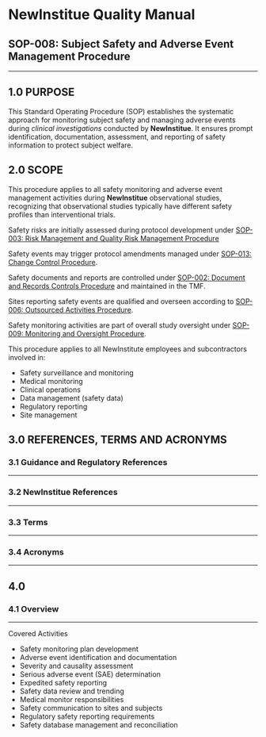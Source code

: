 # __NewInstitue__ Quality Manual
## SOP-008: Subject Safety and Adverse Event Management Procedure
-----------------------------------------------------------------------

## 1.0 PURPOSE

This Standard Operating Procedure (SOP) establishes the systematic approach for
monitoring subject safety and managing adverse events during *clinical
investigations* conducted by __NewInstitue__. It ensures prompt identification,
documentation, assessment, and reporting of safety information to protect
subject welfare.

## 2.0 SCOPE

This procedure applies to all safety monitoring and adverse event management
activities during __NewInstitue__ observational studies, recognizing that
observational studies typically have different safety profiles than
interventional trials.

Safety risks are initially assessed during protocol development under
[SOP-003: Risk Management and Quality Risk Management Procedure](SOP-003--Risk_Management_and_Quality_Risk_Management_Procedure.md)

Safety events may trigger protocol amendments managed under
[SOP-013: Change Control Procedure](SOP-013--Change_Control_Procedure.md).

Safety documents and reports are controlled under
[SOP-002: Document and Records Controls Procedure](SOP-002--Document_and_Records_Controls_Procedure.md) and maintained in the TMF.

Sites reporting safety events are qualified and overseen according to
[SOP-006: Outsourced Activities Procedure](SOP-006--Outsourced_Activities_Procedure.md).

Safety monitoring activities are part of overall study oversight under
[SOP-009: Monitoring and Oversight Procedure](SOP-009--Monitoring_and_Oversight_Procedure.md).

This procedure applies to all NewInstitute employees and subcontractors involved in:

- Safety surveillance and monitoring
- Medical monitoring
- Clinical operations
- Data management (safety data)
- Regulatory reporting
- Site management

## 3.0 REFERENCES, TERMS AND ACRONYMS

### 3.1 Guidance and Regulatory References
-----------------------------------------------------------------------

### 3.2 __NewInstitue__ References 
-----------------------------------------------------------------------

### 3.3 Terms
-----------------------------------------------------------------------

### 3.4 Acronyms
-----------------------------------------------------------------------

## 4.0

### 4.1 Overview
-----------------------------------------------------------------------

Covered Activities

- Safety monitoring plan development
- Adverse event identification and documentation
- Severity and causality assessment
- Serious adverse event (SAE) determination
- Expedited safety reporting
- Safety data review and trending
- Medical monitor responsibilities
- Safety communication to sites and subjects
- Regulatory safety reporting requirements
- Safety database management and reconciliation
